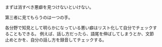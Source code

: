 まずは消すべき悪癖を見つけないといけない。

第三者に見てもらうのは一つの手。

各分野で知見として明らかになっている悪い癖はリスト化して自分でチェックすることもできる。
例えば、話し方だったら、語尾を伸ばしてしまうとか、文節止めとかを、自分の話し方を録音してチェックする。
